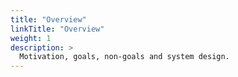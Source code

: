 ```yaml
---
title: "Overview"
linkTitle: "Overview"
weight: 1
description: >
  Motivation, goals, non-goals and system design.
---
```

